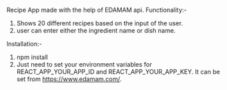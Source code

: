 Recipe App made with the help of EDAMAM api.
Functionality:-
1. Shows 20 different recipes based on the input of the user.
2. user can enter either the ingredient name or dish name.

Installation:-
1. npm install
2. Just need to set your environment variables for REACT_APP_YOUR_APP_ID and REACT_APP_YOUR_APP_KEY. It can be set from https://www.edamam.com/. 
